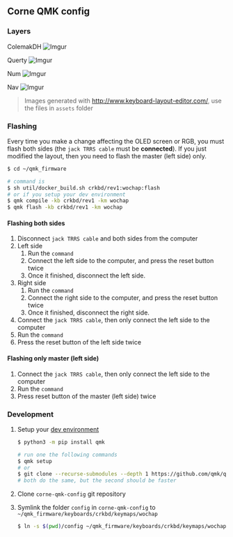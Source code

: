 ## Corne QMK config

### Layers

ColemakDH
![Imgur](https://i.imgur.com/1igKPoQ.jpg)

Querty
![Imgur](https://i.imgur.com/OMmmfWw.png)

Num
![Imgur](https://i.imgur.com/70txcxD.png)

Nav
![Imgur](https://i.imgur.com/YICzLky.png)

> Images generated with http://www.keyboard-layout-editor.com/, use the files in `assets` folder

### Flashing

Every time you make a change affecting the OLED screen or RGB, you must flash both sides (the `jack TRRS cable` must be **connected**). If you just modified the layout, then you need to flash the master (left side) only.

```sh
$ cd ~/qmk_firmware

# command is
$ sh util/docker_build.sh crkbd/rev1:wochap:flash
# or if you setup your dev environment
$ qmk compile -kb crkbd/rev1 -km wochap
$ qmk flash -kb crkbd/rev1 -km wochap
```

#### Flashing both sides

1. Disconnect `jack TRRS cable` and both sides from the computer
1. Left side
   1. Run the `command`
   1. Connect the left side to the computer, and press the reset button twice
   1. Once it finished, disconnect the left side.
1. Right side
   1. Run the `command`
   1. Connect the right side to the computer, and press the reset button twice
   1. Once it finished, disconnect the right side.
1. Connect the `jack TRRS cable`, then only connect the left side to the computer
1. Run the `command`
1. Press the reset button of the left side twice

#### Flashing only master (left side)

1. Connect the `jack TRRS cable`, then only connect the left side to the computer
1. Run the `command`
1. Press reset button of the master (left side) twice

### Development

1. Setup your [dev environment](https://docs.qmk.fm/#/newbs_getting_started)

   ```sh
   $ python3 -m pip install qmk

   # run one the following commands
   $ qmk setup
   # or
   $ git clone --recurse-submodules --depth 1 https://github.com/qmk/qmk_firmware.git ~/qmk_firmware
   # both do the same, but the second should be faster
   ```

1. Clone `corne-qmk-config` git repository
1. Symlink the folder `config` in `corne-qmk-config` to `~/qmk_firmware/keyboards/crkbd/keymaps/wochap`
   ```sh
   $ ln -s $(pwd)/config ~/qmk_firmware/keyboards/crkbd/keymaps/wochap
   ```
